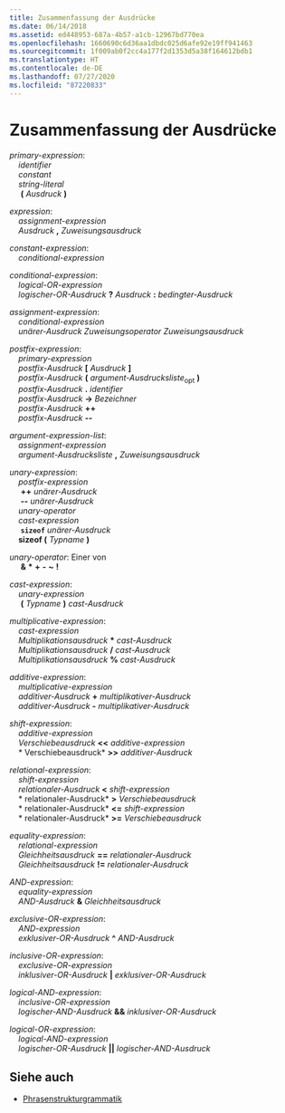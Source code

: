 ```yaml
---
title: Zusammenfassung der Ausdrücke
ms.date: 06/14/2018
ms.assetid: ed448953-687a-4b57-a1cb-12967bd770ea
ms.openlocfilehash: 1660690c6d36aa1dbdc025d6afe92e19ff941463
ms.sourcegitcommit: 1f009ab0f2cc4a177f2d1353d5a38f164612bdb1
ms.translationtype: HT
ms.contentlocale: de-DE
ms.lasthandoff: 07/27/2020
ms.locfileid: "87220833"
---
```

# <a name="summary-of-expressions"></a>Zusammenfassung der Ausdrücke

*primary-expression*:<br/>
&nbsp;&nbsp;&nbsp;&nbsp;*identifier*<br/>
&nbsp;&nbsp;&nbsp;&nbsp;*constant*<br/>
&nbsp;&nbsp;&nbsp;&nbsp;*string-literal*<br/>
&nbsp;&nbsp;&nbsp;&nbsp; **(**  *Ausdruck*  **)**

*expression*:<br/>
&nbsp;&nbsp;&nbsp;&nbsp;*assignment-expression*<br/>
&nbsp;&nbsp;&nbsp;&nbsp;*Ausdruck*  **,**  *Zuweisungsausdruck*

*constant-expression*:<br/>
&nbsp;&nbsp;&nbsp;&nbsp;*conditional-expression*

*conditional-expression*:<br/>
&nbsp;&nbsp;&nbsp;&nbsp;*logical-OR-expression*<br/>
&nbsp;&nbsp;&nbsp;&nbsp;*logischer-OR-Ausdruck*  **?**  *Ausdruck*  **:**  *bedingter-Ausdruck*

*assignment-expression*:<br/>
&nbsp;&nbsp;&nbsp;&nbsp;*conditional-expression*<br/>
&nbsp;&nbsp;&nbsp;&nbsp;*unärer-Ausdruck* *Zuweisungsoperator* *Zuweisungsausdruck*

*postfix-expression*:<br/>
&nbsp;&nbsp;&nbsp;&nbsp;*primary-expression*<br/>
&nbsp;&nbsp;&nbsp;&nbsp;*postfix-Ausdruck*  **[**  *Ausdruck*  **]**<br/>
&nbsp;&nbsp;&nbsp;&nbsp;*postfix-Ausdruck*  **(**  *argument-Ausdrucksliste*<sub>opt</sub> **)**<br/>
&nbsp;&nbsp;&nbsp;&nbsp;*postfix-Ausdruck*  **.**  *identifier*<br/>
&nbsp;&nbsp;&nbsp;&nbsp;*postfix-Ausdruck*  **->**  *Bezeichner*<br/>
&nbsp;&nbsp;&nbsp;&nbsp;*postfix-Ausdruck*  **++**<br/>
&nbsp;&nbsp;&nbsp;&nbsp;*postfix-Ausdruck*  **--**

*argument-expression-list*:<br/>
&nbsp;&nbsp;&nbsp;&nbsp;*assignment-expression*<br/>
&nbsp;&nbsp;&nbsp;&nbsp;*argument-Ausdrucksliste*  **,**  *Zuweisungsausdruck*

*unary-expression*:<br/>
&nbsp;&nbsp;&nbsp;&nbsp;*postfix-expression*<br/>
&nbsp;&nbsp;&nbsp;&nbsp; **++**  *unärer-Ausdruck*<br/>
&nbsp;&nbsp;&nbsp;&nbsp; **--**  *unärer-Ausdruck*<br/>
&nbsp;&nbsp;&nbsp;&nbsp;*unary-operator*<br/>
&nbsp;&nbsp;&nbsp;&nbsp;*cast-expression*<br/>
&nbsp;&nbsp;&nbsp;&nbsp; **`sizeof`**  *unärer-Ausdruck*<br/>
&nbsp;&nbsp;&nbsp;&nbsp;**sizeof (**  *Typname*  **)**

*unary-operator*: Einer von<br/>
&nbsp;&nbsp;&nbsp;&nbsp; **&** **&#42;** **+** **-** **~** **!**

*cast-expression*:<br/>
&nbsp;&nbsp;&nbsp;&nbsp;*unary-expression*<br/>
&nbsp;&nbsp;&nbsp;&nbsp; **(**  *Typname*  **)**  *cast-Ausdruck*

*multiplicative-expression*:<br/>
&nbsp;&nbsp;&nbsp;&nbsp;*cast-expression*<br/>
&nbsp;&nbsp;&nbsp;&nbsp;*Multiplikationsausdruck*  **&#42;**  *cast-Ausdruck*<br/>
&nbsp;&nbsp;&nbsp;&nbsp;*Multiplikationsausdruck*  **/**  *cast-Ausdruck*<br/>
&nbsp;&nbsp;&nbsp;&nbsp;*Multiplikationsausdruck*  **%**  *cast-Ausdruck*

*additive-expression*:<br/>
&nbsp;&nbsp;&nbsp;&nbsp;*multiplicative-expression*<br/>
&nbsp;&nbsp;&nbsp;&nbsp;*additiver-Ausdruck*  **+**  *multiplikativer-Ausdruck*<br/>
&nbsp;&nbsp;&nbsp;&nbsp;*additiver-Ausdruck*  **-**  *multiplikativer-Ausdruck*

*shift-expression*:<br/>
&nbsp;&nbsp;&nbsp;&nbsp;*additive-expression*<br/>
&nbsp;&nbsp;&nbsp;&nbsp;*Verschiebeausdruck*  **\<\<**  *additive-expression*<br/> &nbsp;&nbsp;&nbsp;&nbsp;* Verschiebeausdruck*  **>>**  *additiver-Ausdruck*

*relational-expression*:<br/>
&nbsp;&nbsp;&nbsp;&nbsp;*shift-expression*<br/>
&nbsp;&nbsp;&nbsp;&nbsp;*relationaler-Ausdruck*  **\<**  *shift-expression*<br/> &nbsp;&nbsp;&nbsp;&nbsp;* relationaler-Ausdruck*  **>**  *Verschiebeausdruck*<br/> &nbsp;&nbsp;&nbsp;&nbsp;* relationaler-Ausdruck*  **\<=**  *shift-expression*<br/> &nbsp;&nbsp;&nbsp;&nbsp;* relationaler-Ausdruck*  **>=**  *Verschiebeausdruck*

*equality-expression*:<br/>
&nbsp;&nbsp;&nbsp;&nbsp;*relational-expression*<br/>
&nbsp;&nbsp;&nbsp;&nbsp;*Gleichheitsausdruck*  **==**  *relationaler-Ausdruck*<br/>
&nbsp;&nbsp;&nbsp;&nbsp;*Gleichheitsausdruck*  **!=**  *relationaler-Ausdruck*

*AND-expression*:<br/>
&nbsp;&nbsp;&nbsp;&nbsp;*equality-expression*<br/>
&nbsp;&nbsp;&nbsp;&nbsp;*AND-Ausdruck*  **&**  *Gleichheitsausdruck*

*exclusive-OR-expression*:<br/>
&nbsp;&nbsp;&nbsp;&nbsp;*AND-expression*<br/>
&nbsp;&nbsp;&nbsp;&nbsp;*exklusiver-OR-Ausdruck*  **^**  *AND-Ausdruck*

*inclusive-OR-expression*:<br/>
&nbsp;&nbsp;&nbsp;&nbsp;*exclusive-OR-expression*<br/>
&nbsp;&nbsp;&nbsp;&nbsp;*inklusiver-OR-Ausdruck*  **&#124;**  *exklusiver-OR-Ausdruck*

*logical-AND-expression*:<br/>
&nbsp;&nbsp;&nbsp;&nbsp;*inclusive-OR-expression*<br/>
&nbsp;&nbsp;&nbsp;&nbsp;*logischer-AND-Ausdruck*  **&&**  *inklusiver-OR-Ausdruck*

*logical-OR-expression*:<br/>
&nbsp;&nbsp;&nbsp;&nbsp;*logical-AND-expression*<br/>
&nbsp;&nbsp;&nbsp;&nbsp;*logischer-OR-Ausdruck*  **&#124;&#124;**  *logischer-AND-Ausdruck*

## <a name="see-also"></a>Siehe auch

- [Phrasenstrukturgrammatik](../c-language/phrase-structure-grammar.md)
